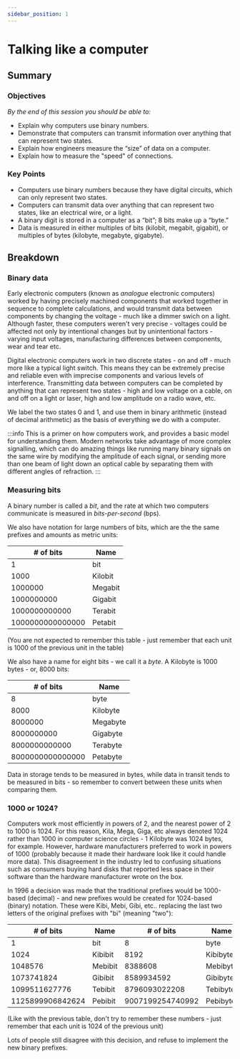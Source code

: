 ```yaml
---
sidebar_position: 1
---
```


# Talking like a computer

## Summary

### Objectives
*By the end of this session you should be able to:*
* Explain why computers use binary numbers.
* Demonstrate that computers can transmit information over anything that can represent two states.
* Explain how engineers measure the “size” of data on a computer.
* Explain how to measure the "speed" of connections.

### Key Points
* Computers use binary numbers because they have digital circuits, which can only represent two states.
* Computers can transmit data over anything that can represent two states, like an electrical wire, or a light.
* A binary digit is stored in a computer as a “bit”; 8 bits make up a “byte.”
* Data is measured in either multiples of bits (kilobit, megabit, gigabit), or multiples of bytes (kilobyte, megabyte, gigabyte).

## Breakdown
### Binary data
Early electronic computers (known as *analogue* electronic computers) worked by having precisely machined components that worked together in sequence to complete calculations, and would transmit data between components by changing the voltage - much like a dimmer swich on a light. Although faster, these computers weren't very precise - voltages could be affected not only by intentional changes but by unintentional factors - varying input voltages, manufacturing differences between components, wear and tear etc.

Digital electronic computers work in two discrete states - on and off - much more like a typical light switch. This means they can be extremely precise and reliable even with imprecise components and various levels of interference. Transmitting data between computers can be completed by anything that can represent two states - high and low voltage on a cable, on and off on a light or laser, high and low amplitude on a radio wave, etc.

We label the two states 0 and 1, and use them in binary arithmetic (instead of decimal arithmetic) as the basis of everything we do with a computer.

:::info
This is a primer on how computers work, and provides a basic model for understanding them. Modern networks take advantage of more complex signalling, which can do amazing things like running many binary signals on the same wire by modifying the amplitude of each signal, or sending more than one beam of light down an optical cable by separating them with different angles of refraction.
:::

### Measuring bits
A binary number is called a *bit*, and the rate at which two computers communicate is measured in *bits-per-second* (bps).

We also have notation for large numbers of bits, which are the the same prefixes and amounts as metric units:

|        # of bits |    Name |
|------------------|---------|
|                1 |     bit |
|             1000 | Kilobit |
|          1000000 | Megabit |
|       1000000000 | Gigabit |
|    1000000000000 | Terabit |
| 1000000000000000 | Petabit |

(You are not expected to remember this table - just remember that each unit is 1000 of the previous unit in the table)

We also have a name for eight bits - we call it a *byte*. A Kilobyte is 1000 bytes - or, 8000 bits:

|        # of bits |     Name |
|------------------|----------|
|                8 |     byte |
|             8000 | Kilobyte |
|          8000000 | Megabyte |
|       8000000000 | Gigabyte |
|    8000000000000 | Terabyte |
| 8000000000000000 | Petabyte |

Data in storage tends to be measured in bytes, while data in transit tends to be measured in bits - so remember to convert between these units when comparing them.

### 1000 or 1024?
Computers work most efficiently in powers of 2, and the nearest power of 2 to 1000 is 1024. For this reason, Kila, Mega, Giga, etc always denoted 1024 rather than 1000 in computer science circles - 1 Kilobyte was 1024 bytes, for example. However, hardware manufacturers preferred to work in powers of 1000 (probably because it made their hardware look like it could handle more data). This disagreement in the industry led to confusing situations such as consumers buying hard disks that reported less space in their software than the hardware manufacturer wrote on the box.

In 1996 a decision was made that the traditional prefixes would be 1000-based (decimal) - and new prefixes would be created for 1024-based (binary) notation. These were Kibi, Mebi, Gibi, etc.. replacing the last two letters of the original prefixes with "bi" (meaning "two"):

|        # of bits |    Name |        # of bits |     Name |
|------------------|---------|------------------|----------|
|                1 |     bit |                8 |     byte |
|             1024 | Kibibit |             8192 | Kibibyte |
|          1048576 | Mebibit |          8388608 | Mebibyte |
|       1073741824 | Gibibit |       8589934592 | Gibibyte |
|    1099511627776 | Tebibit |    8796093022208 | Tebibyte |
| 1125899906842624 | Pebibit | 9007199254740992 | Pebibyte |

(Like with the previous table, don't try to remember these numbers - just remember that each unit is 1024 of the previous unit)

Lots of people still disagree with this decision, and refuse to implement the new binary prefixes.